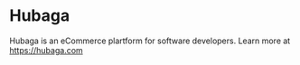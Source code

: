 # Hubaga

Hubaga is an eCommerce plartform for software developers. Learn more at https://hubaga.com
